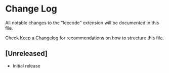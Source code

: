 # Change Log

All notable changes to the "leecode" extension will be documented in this file.

Check [Keep a Changelog](http://keepachangelog.com/) for recommendations on how to structure this file.

## [Unreleased]

- Initial release